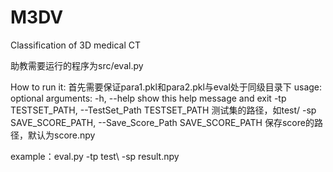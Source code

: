 # M3DV
Classification of 3D medical CT 

助教需要运行的程序为src/eval.py

How to run it:
首先需要保证para1.pkl和para2.pkl与eval处于同级目录下
usage:
optional arguments:
  -h, --help            show this help message and exit
  -tp TESTSET_PATH, --TestSet_Path TESTSET_PATH
                        测试集的路径，如test/
  -sp SAVE_SCORE_PATH, --Save_Score_Path SAVE_SCORE_PATH
                        保存score的路径，默认为score.npy

example：eval.py -tp test\ -sp result.npy
